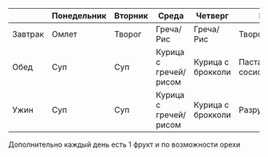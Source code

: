 

|         | Понедельник | Вторник | Среда                 | Четверг           | Пятница           | Суббота   | Воскресенье                             |
| ------- | ----------- | ------- | --------------------- | ----------------- | ----------------- | --------- | --------------------------------------- |
| Завтрак | Омлет       | Творог  | Греча/Рис             | Греча/Рис         | Творог            | Творог    | Бутерброды с сыром                      |
| Обед    | Суп         | Суп     | Курица с гречей/рисом | Курица с брокколи | Паста с сосисками | Разгрузка | Курица с брокколи или паста с сосисками |
| Ужин    | Суп         | Суп     | Курица с гречей/рисом | Курица с брокколи | Разрузка(вредное) | Разгрузка | Курица с брокколи или паста с сосисками |
Дополнительно каждый день есть 1 фрукт и по возможности орехи